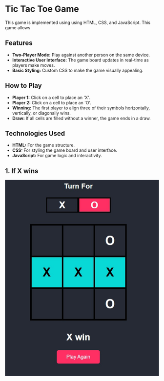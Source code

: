 # Tic Tac Toe Game
This game is implemented using using HTML, CSS, and JavaScript. This game allows 
## Features
- **Two-Player Mode:** Play against another person on the same device.
- **Interactive User Interface:** The game board updates in real-time as players make moves.
- **Basic Styling:** Custom CSS to make the game visually appealing.
## How to Play
- **Player 1:** Click on a cell to place an 'X'. 
- **Player 2:** Click on a cell to place an 'O'.
- **Winning:** The first player to align three of their symbols horizontally, vertically, or diagonally wins.
- **Draw:** If all cells are filled without a winner, the game ends in a draw.
## Technologies Used
- **HTML:** For the game structure.
- **CSS:** For styling the game board and user interface.
- **JavaScript:** For game logic and interactivity.
## 1. If X wins
![Screenshot](https://github.com/KeerthiReddyGudibandi/Tic_Tac_Toe/blob/main/X%20wins.jpg?raw=true)
